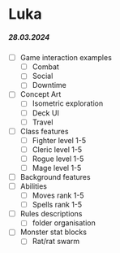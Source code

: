 # Luka

##### 28.03.2024
- [ ] Game interaction examples
	- [ ] Combat
	- [ ] Social
	- [ ] Downtime
- [ ] Concept Art
	- [ ] Isometric exploration
	- [ ] Deck UI
	- [ ] Travel
- [ ] Class features
	- [ ] Fighter level 1-5
	- [ ] Cleric level 1-5
	- [ ] Rogue level 1-5
	- [ ] Mage level 1-5
- [ ] Background features
- [ ] Abilities
	- [ ] Moves rank 1-5
	- [ ] Spells rank 1-5
- [ ] Rules descriptions
	- [ ] folder organisation
- [ ] Monster stat blocks
	- [ ] Rat/rat swarm